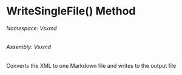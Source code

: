 <a name='M-Vsxmd-MarkdownWriter-WriteSingleFile'></a>
# WriteSingleFile() Method

###### Namespace:  Vsxmd

###### Assembly:  Vsxmd

Converts the XML to one Markdown file and writes to the output file

